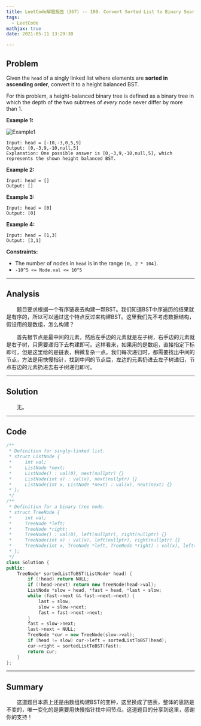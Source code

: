 ```yaml
---
title: LeetCode解题报告（367) -- 109. Convert Sorted List to Binary Search Tree
tags:
  - LeetCode
mathjax: true
date: 2021-05-11 13:29:30

---
```


## Problem

Given the `head` of a singly linked list where elements are **sorted in ascending order**, convert it to a height balanced BST.

For this problem, a height-balanced binary tree is defined as a binary tree in which the depth of the two subtrees of *every* node never differ by more than 1.

<!-- more -->

**Example 1:**

![Example1](https://assets.leetcode.com/uploads/2020/08/17/linked.jpg)

```
Input: head = [-10,-3,0,5,9]
Output: [0,-3,9,-10,null,5]
Explanation: One possible answer is [0,-3,9,-10,null,5], which represents the shown height balanced BST.
```

**Example 2:**

```
Input: head = []
Output: []
```

**Example 3:**

```
Input: head = [0]
Output: [0]
```

**Example 4:**

```
Input: head = [1,3]
Output: [3,1]
```



**Constraints:**

- The number of nodes in `head` is in the range `[0, 2 * 104]`.
- `-10^5 <= Node.val <= 10^5`

------

## Analysis

&emsp;&emsp;题目要求根据一个有序链表去构建一颗BST。我们知道BST中序遍历的结果就是有序的，所以可以通过这个特点反过来构建BST。这里我们先不考虑数据结构，假设用的是数组，怎么构建？

&emsp;&emsp;首先根节点是最中间的元素，然后左手边的元素就是左子树，右手边的元素就是右子树，只需要递归下去构建即可。这样看来，如果用的是数组，直接指定下标即可，但是这里给的是链表，稍微复杂一点。我们每次递归时，都需要找出中间的节点，方法是用快慢指针，找到中间的节点后，左边的元素扔进去左子树递归，节点右边的元素扔进去右子树递归即可。

------

## Solution

&emsp;&emsp;无。

------

## Code

```c++
/**
 * Definition for singly-linked list.
 * struct ListNode {
 *     int val;
 *     ListNode *next;
 *     ListNode() : val(0), next(nullptr) {}
 *     ListNode(int x) : val(x), next(nullptr) {}
 *     ListNode(int x, ListNode *next) : val(x), next(next) {}
 * };
 */
/**
 * Definition for a binary tree node.
 * struct TreeNode {
 *     int val;
 *     TreeNode *left;
 *     TreeNode *right;
 *     TreeNode() : val(0), left(nullptr), right(nullptr) {}
 *     TreeNode(int x) : val(x), left(nullptr), right(nullptr) {}
 *     TreeNode(int x, TreeNode *left, TreeNode *right) : val(x), left(left), right(right) {}
 * };
 */
class Solution {
public:
    TreeNode* sortedListToBST(ListNode* head) {
        if (!head) return NULL;
        if (!head->next) return new TreeNode(head->val);
        ListNode *slow = head, *fast = head, *last = slow;
        while (fast->next && fast->next->next) {
            last = slow;
            slow = slow->next;
            fast = fast->next->next;
        }
        fast = slow->next;
        last->next = NULL;
        TreeNode *cur = new TreeNode(slow->val);
        if (head != slow) cur->left = sortedListToBST(head);
        cur->right = sortedListToBST(fast);
        return cur;
    }
};
```

------

## Summary

&emsp;&emsp;这道题目本质上还是由数组构建BST的变种，这里换成了链表，整体的思路是不变的，唯一变化的是需要用快慢指针找中间节点。这道题目的分享到这里，感谢你的支持！
